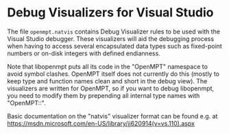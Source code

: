 Debug Visualizers for Visual Studio
===================================

The file `openmpt.natvis` contains Debug Visualizer rules to be used with the
Visual Studio debugger.
These visualizers will aid the debugging process when having to access several
encapsulated data types such as fixed-point numbers or on-disk integers with
defined endianness.

Note that libopenmpt puts all its code in the "OpenMPT" namespace to avoid
symbol clashes. OpenMPT itself does not currently do this (mostly to keep type
and function names clean and short in the debug view). The visualizers are
written for OpenMPT, so if you want to debug libopenmpt, you need to modify them
by prepending all internal type names with "OpenMPT::".

Basic documentation on the "natvis" visualizer format can be found e.g. at
https://msdn.microsoft.com/en-US/library/jj620914(v=vs.110).aspx
